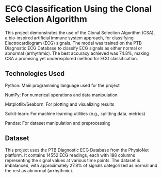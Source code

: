 # ECG Classification Using the Clonal Selection Algorithm
This project demonstrates the use of the Clonal Selection Algorithm (CSA), a bio-inspired artificial immune system approach, for classifying Electrocardiogram (ECG) signals. The model was trained on the
PTB Diagnostic ECG Database to classify ECG signals as either normal or abnormal (arrhythmic). The best accuracy achieved was 74.8%, making CSA a promising yet underexplored method for ECG
classification.

## Technologies Used
Python: Main programming language used for the project

NumPy: For numerical operations and data manipulation

Matplotlib/Seaborn: For plotting and visualizing results

Scikit-learn: For machine learning utilities (e.g., splitting data, metrics)

Pandas: For dataset manipulation and preprocessing

## Dataset
This project uses the PTB Diagnostic ECG Database from the PhysioNet platform. It contains 14552 ECG readings, each with 188 columns representing the signal values at various time points. The dataset
is imbalanced, with approximately 27.8% of signals categorized as normal and the rest as abnormal (arrhythmic).

